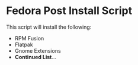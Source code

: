 # Fedora Post Install Script

This script will install the following:

- RPM Fusion  
- Flatpak  
- Gnome Extensions  
- **Continued List**...  
